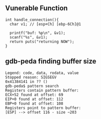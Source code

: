 



## Vunerable Function

```language-c
int handle_connection(){
  char v1; // [esp+Ch] [ebp-6Ch]@1

  printf("buf: %p\n", &v1);
  scanf("%s", &v1);
  return puts("returning NOW");
}
```
## gdb-peda finding buffer size

```
Legend: code, data, rodata, value
Stopped reason: SIGSEGV
0x41384141 in ?? ()
gdb-peda$ pattern search
Registers contain pattern buffer:
ECX+52 found at offset: 69
EIP+0 found at offset: 112
EBP+0 found at offset: 108
Registers point to pattern buffer:
[ESP] --> offset 116 - size ~203
```


